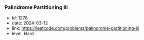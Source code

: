 ### Palindrome Partitioning III

* id: 1278
* date: 2024-03-12
* link: https://leetcode.com/problems/palindrome-partitioning-iii
* level: Hard
